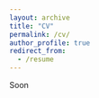 ```yaml
---
layout: archive
title: "CV"
permalink: /cv/
author_profile: true
redirect_from:
  - /resume
---
```


Soon
